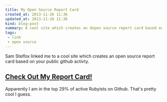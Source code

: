 ```yaml
---
title: My Open Source Report Card
created_at: 2013-11-26 11:36
updated_at: 2013-11-26 11:36
kind: blog-post
summary: A cool site which creates an dopen source report card based on your public github activty.
tags: 
 - link
 - open source
--- 
```


Sam Stelfox linked me to a cool site which creates an
open source report card based on your public github activty.

## [Check Out My Report Card!](http://osrc.dfm.io/granolocks)

Apparently I am in the top 29% of active Rubyists on Github. That's pretty cool
I guess.
 
